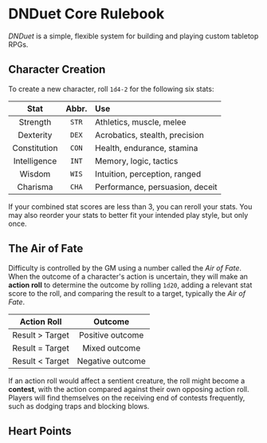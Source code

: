 # DNDuet Core Rulebook
_DNDuet_ is a simple, flexible system for building and playing custom tabletop RPGs.

## Character Creation
To create a new character, roll `1d4-2` for the following six stats:

| Stat | Abbr. | Use |
|:---:|:---:|:--- |
| Strength | `STR` | Athletics, muscle, melee |
| Dexterity | `DEX` | Acrobatics, stealth, precision |
| Constitution | `CON` | Health, endurance, stamina |
| Intelligence | `INT` | Memory, logic, tactics |
| Wisdom | `WIS` | Intuition, perception, ranged |
| Charisma | `CHA` | Performance, persuasion, deceit |

If your combined stat scores are less than 3, you can reroll your stats. You may also reorder your stats to better fit your intended play style, but only once.

## The Air of Fate
Difficulty is controlled by the GM using a number called the _Air of Fate_. When the outcome of a character's action is uncertain, they will make an **action roll** to determine the outcome by rolling `1d20`, adding a relevant stat score to the roll, and comparing the result to a target, typically the _Air of Fate_.

| Action Roll | Outcome |
|:---:|:---:|
| Result > Target | Positive outcome |
| Result = Target | Mixed outcome |
| Result < Target | Negative outcome |

If an action roll would affect a sentient creature, the roll might become a **contest**, with the action compared against their own opposing action roll. Players will find themselves on the receiving end of contests frequently, such as dodging traps and blocking blows.

## Heart Points
